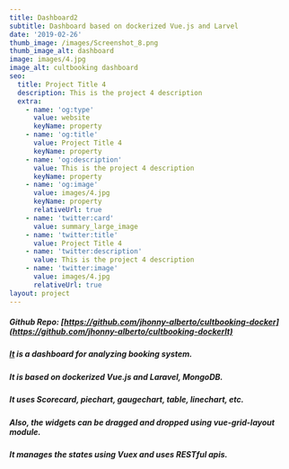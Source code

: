 ```yaml
---
title: Dashboard2
subtitle: Dashboard based on dockerized Vue.js and Larvel
date: '2019-02-26'
thumb_image: /images/Screenshot_8.png
thumb_image_alt: dashboard
image: images/4.jpg
image_alt: cultbooking dashboard
seo:
  title: Project Title 4
  description: This is the project 4 description
  extra:
    - name: 'og:type'
      value: website
      keyName: property
    - name: 'og:title'
      value: Project Title 4
      keyName: property
    - name: 'og:description'
      value: This is the project 4 description
      keyName: property
    - name: 'og:image'
      value: images/4.jpg
      keyName: property
      relativeUrl: true
    - name: 'twitter:card'
      value: summary_large_image
    - name: 'twitter:title'
      value: Project Title 4
    - name: 'twitter:description'
      value: This is the project 4 description
    - name: 'twitter:image'
      value: images/4.jpg
      relativeUrl: true
layout: project
---
```

##### Github Repo: [https://github.com/jhonny-alberto/cultbooking-docker](https://github.com/jhonny-alberto/cultbooking-dockerIt)

#####

##### [It](https://github.com/jhonny-alberto/cultbooking-dockerIt) is a dashboard for analyzing booking system.

##### It is based on dockerized Vue.js and Laravel, MongoDB.

##### It uses Scorecard, piechart, gaugechart, table, linechart, etc.

##### Also, the widgets can be dragged and dropped using vue-grid-layout module.

##### It manages the states using Vuex and uses RESTful apis.
